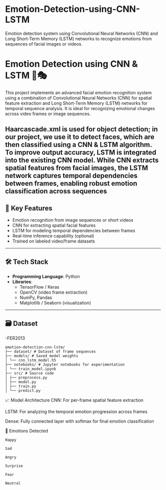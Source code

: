 # Emotion-Detection-using-CNN-LSTM
Emotion detection system using Convolutional Neural Networks (CNN) and Long Short-Term Memory (LSTM) networks to recognize emotions from sequences of facial images or videos.

# Emotion Detection using CNN & LSTM 🤖🎭

This project implements an advanced facial emotion recognition system using a combination of Convolutional Neural Networks (CNN) for spatial feature extraction and Long Short-Term Memory (LSTM) networks for temporal sequence analysis. It is ideal for recognizing emotional changes across video frames or image sequences.

Haarcascade.xml is used for object detection; in our project, we use it to detect faces, which are then classified using a CNN & LSTM algorithm.
To improve output accuracy, LSTM is integrated into the existing CNN model. While CNN extracts spatial features from facial images, the LSTM network captures temporal dependencies between frames, enabling robust emotion classification across sequences
---

## 🧠 Key Features

- Emotion recognition from image sequences or short videos
- CNN for extracting spatial facial features
- LSTM for modeling temporal dependencies between frames
- Real-time inference capability (optional)
- Trained on labeled video/frame datasets

---

## 🛠 Tech Stack

- **Programming Language**: Python
- **Libraries**:
  - TensorFlow / Keras
  - OpenCV (video frame extraction)
  - NumPy, Pandas
  - Matplotlib / Seaborn (visualization)

---

## 🗃 Dataset
   -FER2013
```
emotion-detection-cnn-lstm/
├── dataset/ # Dataset of frame sequences
├── models/ # Saved model weights
│ └── cnn_lstm_model.h5
├── notebooks/ # Jupyter notebooks for experimentation
│ └── train_model.ipynb
├── src/ # Source code
│ ├── preprocess.py
│ ├── model.py
│ ├── train.py
│ └── predict.py
```

📈 Model Architecture
CNN: For per-frame spatial feature extraction

LSTM: For analyzing the temporal emotion progression across frames

Dense: Fully connected layer with softmax for final emotion classification

🎯 Emotions Detected
```
Happy

Sad

Angry

Surprise

Fear

Neutral
```
